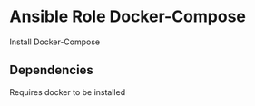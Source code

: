 # Ansible Role Docker-Compose
Install Docker-Compose

## Dependencies
Requires docker to be installed